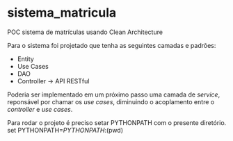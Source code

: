 # sistema_matricula
POC sistema de matrículas usando Clean Architecture


Para o sistema foi projetado que tenha as seguintes camadas e padrões:
- Entity
- Use Cases
- DAO
- Controller -> API RESTful

Poderia ser implementado em um próximo passo uma camada de *service*, reponsável por chamar
os *use cases*, diminuindo o acoplamento entre o *controller* e *use cases*.


Para rodar o projeto é preciso setar PYTHONPATH com o presente diretório.
  set PYTHONPATH=$PYTHONPATH:$(pwd)
